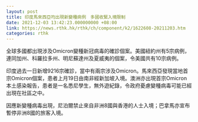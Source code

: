 ```yaml
---
layout: post
title: 印度馬來西亞均出現新變種病例　多國收緊入境限制
date: 2021-12-03 13:42:23.000000000 +08:00
link: https://news.rthk.hk/rthk/ch/component/k2/1622608-20211203.htm
categories: rthk
---
```


全球多國都出現涉及Omicron變種新冠病毒的確診個案。美國紐約州有5宗病例，連同加州、科羅拉多州、明尼蘇達州及夏威夷的個案，令美國共有10宗病例。

印度過去一日新增9216宗確診，當中有兩宗涉及Omicron。馬來西亞發現當地首宗Omicron個案，患者上月19日由南非經新加坡入境。澳洲亦出現首宗Omicron本土感染報告，患者是一名悉尼學生，無外遊紀錄，令政府憂慮變種病毒可能已經出現在社區之中。

因應新變種病毒出現，尼泊爾禁止來自非洲8國與香港的人士入境；巴拿馬亦宣布暫停非洲8國的旅客入境。
